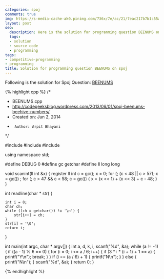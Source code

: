 ```yaml
---
categories: spoj
comments: true
img: https://s-media-cache-ak0.pinimg.com/736x/7e/ac/21/7eac217b7b1c55ab7fd56758e4e181be.jpg
layout: post
seo:
  description: Here is the solution for programming question BEENUMS on spoj
  tags:
  - solution
  - source code
  - programming
tags:
- competitive-programming
- programming
title: Solution for programming question BEENUMS on spoj
---
```


Following is the solution for Spoj Question: [BEENUMS](http://www.spoj.com/problems/BEENUMS/)

{% highlight cpp %}
/*
 * BEENUMS.cpp
 * http://codegeeksblog.wordpress.com/2013/06/01/spoj-beenums-beehive-numbers/
 *  Created on: Jun 2, 2014
 *      Author: Arpit Bhayani
 */

#include <cstdio>
#include <cstdlib>
#include <iostream>

using namespace std;

#define DEBUG 0
#define gc getchar
#define ll long long

void scanint(ll int &x) {
	register ll int c = gc();
	x = 0;
	for (; (c < 48 || c > 57); c = gc())
		;
	for (; c > 47 && c < 58; c = gc()) {
		x = (x << 1) + (x << 3) + c - 48;
	}
}

int readline(char * str) {

	int i = 0;
	char ch;
	while ((ch = getchar()) != '\n') {
		str[i++] = ch;
	}
	str[i] = '\0';
	return i;
}

int main(int argc, char * argv[]) {
	int a, d, k, i;
	scanf("%d", &a);
	while (a != -1) {
		if ((a - 1) % 6 == 0) {
			for (i = 0; i <= a / 6; i++) {
				if (3 * i * (i + 1) + 1 == a) {
					printf("Y\n");
					break;
				}
			}
			if (i == (a / 6) + 1) {
				printf("N\n");
			}
		} else {
			printf("N\n");
		}
		scanf("%d", &a);
	}
	return 0;
}

{% endhighlight %}